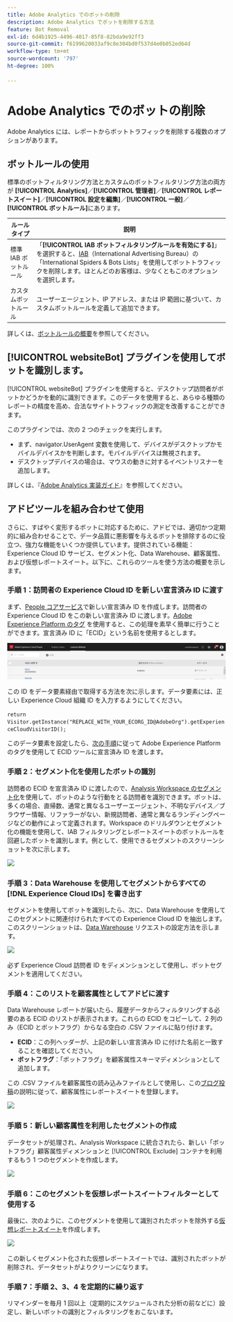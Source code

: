 ```yaml
---
title: Adobe Analytics でのボットの削除
description: Adobe Analytics でボットを削除する方法
feature: Bot Removal
exl-id: 6d4b1925-4496-4017-85f8-82bda9e92ff3
source-git-commit: f6199620033af9c8e304bd0f537d4e0b052ed64d
workflow-type: tm+mt
source-wordcount: '797'
ht-degree: 100%

---
```


# Adobe Analytics でのボットの削除

Adobe Analytics には、レポートからボットトラフィックを削除する複数のオプションがあります。

## ボットルールの使用

標準のボットフィルタリング方法とカスタムのボットフィルタリング方法の両方が **[!UICONTROL Analytics]**／**[!UICONTROL 管理者]**／**[!UICONTROL レポートスイート]**／**[!UICONTROL 設定を編集]**／**[!UICONTROL 一般]**／**[!UICONTROL ボットルール]**&#x200B;にあります。

| ルールタイプ | 説明 |
|--- |--- |
| 標準 IAB ボットルール | 「**[!UICONTROL IAB ボットフィルタリングルールを有効にする]**」を選択すると、[IAB](https://www.iab.com/)（International Advertising Bureau）の「International Spiders &amp; Bots Lists」を使用してボットトラフィックを削除します。ほとんどのお客様は、少なくともこのオプションを選択します。 |
| カスタムボットルール | ユーザーエージェント、IP アドレス、または IP 範囲に基づいて、カスタムボットルールを定義して追加できます。 |

詳しくは、[ボットルールの概要](/help/admin/admin/bot-removal/bot-rules.md)を参照してください。

## [!UICONTROL websiteBot] プラグインを使用してボットを識別します。

[!UICONTROL websiteBot] プラグインを使用すると、デスクトップ訪問者がボットかどうかを動的に識別できます。このデータを使用すると、あらゆる種類のレポートの精度を高め、合法なサイトトラフィックの測定を改善することができます。

このプラグインでは、次の 2 つのチェックを実行します。

* まず、navigator.UserAgent 変数を使用して、デバイスがデスクトップかモバイルデバイスかを判断します。モバイルデバイスは無視されます。
* デスクトップデバイスの場合は、マウスの動きに対するイベントリスナーを追加します。

詳しくは、『[Adobe Analytics 実装ガイド](https://experienceleague.adobe.com/docs/analytics/implementation/vars/plugins/websitebot.html?lang=ja)』を参照してください。

## アドビツールを組み合わせて使用

さらに、すばやく変形するボットに対応するために、アドビでは、適切かつ定期的に組み合わせることで、データ品質に悪影響を与えるボットを排除するのに役立つ、強力な機能をいくつか提供しています。提供されている機能：Experience Cloud ID サービス、セグメント化、Data Warehouse、顧客属性、および仮想レポートスイート。以下に、これらのツールを使う方法の概要を示します。

### 手順 1：訪問者の Experience Cloud ID を新しい宣言済み ID に渡す

まず、[People コアサービス](https://experienceleague.adobe.com/docs/core-services/interface/audiences/audience-library.html?lang=ja)で新しい宣言済み ID を作成します。訪問者の Experience Cloud ID をこの新しい宣言済み ID に渡します。[Adobe Experience Platform のタグ](https://experienceleague.adobe.com/docs/experience-platform/tags/extensions/adobe/id-service/overview.html?lang=ja) を使用すると、この処理を素早く簡単に行うことができます。宣言済み ID に「ECID」という名前を使用するとします。

![](assets/bot-cust-attr-setup.png)

この ID をデータ要素経由で取得する方法を次に示します。データ要素には、正しい Experience Cloud 組織 ID を入力するようにしてください。

```return Visitor.getInstance("REPLACE_WITH_YOUR_ECORG_ID@AdobeOrg").getExperienceCloudVisitorID();```

このデータ要素を設定したら、[次の手順](https://experienceleague.adobe.com/docs/experience-platform/tags/extensions/adobe/id-service/overview.html?lang=en)に従って Adobe Experience Platform のタグを使用して ECID ツールに宣言済み ID を渡します。

### 手順 2：セグメント化を使用したボットの識別

訪問者の ECID を宣言済み ID に渡したので、[Analysis Workspace のセグメント化](https://experienceleague.adobe.com/docs/analytics/analyze/analysis-workspace/components/segments/t-freeform-project-segment.html?lang=ja)を使用して、ボットのような行動をとる訪問者を識別できます。ボットは、多くの場合、直帰数、通常と異なるユーザーエージェント、不明なデバイス／ブラウザー情報、リファラーがない、新規訪問者、通常と異なるランディングページなどの動作によって定義されます。Workspace のドリルダウンとセグメント化の機能を使用して、IAB フィルタリングとレポートスイートのボットルールを回避したボットを識別します。例として、使用できるセグメントのスクリーンショットを次に示します。

![](assets/bot-filter-seg1.png)

### 手順 3：Data Warehouse を使用してセグメントからすべての [!DNL Experience Cloud IDs] を書き出す

セグメントを使用してボットを識別したら、次に、Data Warehouse を使用してこのセグメントに関連付けられたすべての Experience Cloud ID を抽出します。このスクリーンショットは、[Data Warehouse](/help/export/data-warehouse/data-warehouse.md) リクエストの設定方法を示します。

![](assets/bot-dwh-3.png)

必ず Experience Cloud 訪問者 ID をディメンションとして使用し、ボットセグメントを適用してください。

### 手順 4：このリストを顧客属性としてアドビに渡す

Data Warehouse レポートが届いたら、履歴データからフィルタリングする必要のある ECID のリストが表示されます。これらの ECID をコピーして、2 列のみ（ECID とボットフラグ）からなる空白の .CSV ファイルに貼り付けます。

* **ECID**：この列ヘッダーが、上記の新しい宣言済み ID に付けた名前と一致することを確認してください。
* **ボットフラグ**：「ボットフラグ」を顧客属性スキーマディメンションとして追加します。

この .CSV ファイルを顧客属性の読み込みファイルとして使用し、この[ブログ投稿](https://theblog.adobe.com/link-digital-behavior-customers)の説明に従って、顧客属性にレポートスイートを登録します。

![](assets/bot-csv-4.png)

### 手順 5：新しい顧客属性を利用したセグメントの作成

データセットが処理され、Analysis Workspace に統合されたら、新しい「ボットフラグ」顧客属性ディメンションと [!UICONTROL Exclude] コンテナを利用するもう 1 つのセグメントを作成します。

![](assets/bot-filter-seg2.png)

### 手順 6：このセグメントを仮想レポートスイートフィルターとして使用する

最後に、次のように、このセグメントを使用して識別されたボットを除外する[仮想レポートスイート](/help/components/vrs/vrs-about.md)を作成します。

![](assets/bot-vrs.png)

この新しくセグメント化された仮想レポートスイートでは、識別されたボットが削除され、データセットがよりクリーンになります。

### 手順 7：手順 2、3、4 を定期的に繰り返す

リマインダーを毎月 1 回以上（定期的にスケジュールされた分析の前などに）設定し、新しいボットの識別とフィルタリングをおこないます。

